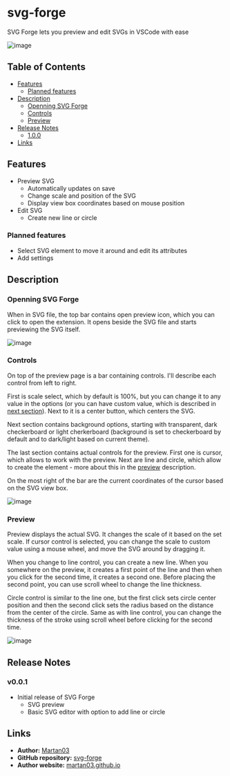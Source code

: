 # svg-forge

SVG Forge lets you preview and edit SVGs in VSCode with ease

![image](https://github.com/user-attachments/assets/6b3eb6b6-a0ab-4deb-ae10-71e01e58e5b1)

## Table of Contents

- [Features](#features)
    - [Planned features](#planned-features)
- [Description](#description)
    - [Openning SVG Forge](#openning-svg-forge)
    - [Controls](#controls)
    - [Preview](#preview)
- [Release Notes](#release-notes)
    - [1.0.0](#100)
- [Links](#links)

## Features

- Preview SVG
    - Automatically updates on save
    - Change scale and position of the SVG
    - Display view box coordinates based on mouse position
- Edit SVG
    - Create new line or circle

### Planned features

- Select SVG element to move it around and edit its attributes
- Add settings

## Description

### Openning SVG Forge

When in SVG file, the top bar contains open preview icon, which you can click
to open the extension. It opens beside the SVG file and starts previewing the
SVG itself.

![image](https://github.com/user-attachments/assets/f8e09227-9703-4c92-9940-3d66d1d8a853)

### Controls

On top of the preview page is a bar containing controls. I'll describe each
control from left to right.

First is scale select, which by default is 100%, but you can change it to any
value in the options (or you can have custom value, which is described in
[next section](#preview)). Next to it is a center button, which centers the
SVG.

Next section contains background options, starting with transparent, dark
checkerboard or light cherkerboard (background is set to checkerboard by
default and to dark/light based on current theme).

The last section contains actual controls for the preview. First one is cursor,
which allows to work with the preview. Next are line and circle, which allow
to create the element - more about this in the [preview](#preview) description.

On the most right of the bar are the current coordinates of the cursor based on
the SVG view box.

![image](https://github.com/user-attachments/assets/a8b01ffe-30c1-419c-a714-92c416c715a2)

### Preview

Preview displays the actual SVG. It changes the scale of it based on the set
scale. If cursor control is selected, you can change the scale to custom value
using a mouse wheel, and move the SVG around by dragging it.

When you change to line control, you can create a new line. When you somewhere
on the preview, it creates a first point of the line and then when you click
for the second time, it creates a second one. Before placing the second point,
you can use scroll wheel to change the line thickness.

Circle control is similar to the line one, but the first click sets circle
center position and then the second click sets the radius based on the distance
from the center of the circle. Same as with line control, you can change the
thickness of the stroke using scroll wheel before clicking for the second time.

![image](https://github.com/user-attachments/assets/6b3eb6b6-a0ab-4deb-ae10-71e01e58e5b1)

## Release Notes

### v0.0.1

- Initial release of SVG Forge
    - SVG preview
    - Basic SVG editor with option to add line or circle

## Links

- **Author:** [Martan03](https://github.com/Martan03)
- **GitHub repository:** [svg-forge](https://github.com/Martan03/svg-forge)
- **Author website:** [martan03.github.io](https://martan03.github.io)
